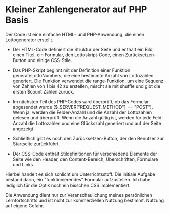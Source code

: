 # Kleiner Zahlengenerator auf PHP Basis

Der Code ist eine einfache HTML- und PHP-Anwendung, die einen Lottogenerator erstellt. 

- Der HTML-Code definiert die Struktur der Seite und enthält ein Bild, einen Titel, ein Formular, den Lottoskript-Code, einen Zurücksetzen-Button und einige CSS-Stile.

- Das PHP-Skript beginnt mit der Definition einer Funktion generateLottoNumbers, die eine bestimmte Anzahl von Lottozahlen generiert. Die Funktion verwendet die range-Funktion, um eine Sequenz von Zahlen von 1 bis 42 zu erstellen, mischt sie mit shuffle und gibt die ersten $count Zahlen zurück.

- Im nächsten Teil des PHP-Codes wird überprüft, ob das Formular abgesendet wurde ($_SERVER["REQUEST_METHOD"] == "POST"). Wenn ja, werden die Felder-Anzahl und die Anzahl der Lottozahlen gelesen und überprüft. Wenn die Anzahl gültig ist, werden für jede Feld-Anzahl die Lottozahlen und eine Glückszahl generiert und auf der Seite angezeigt.

- Schließlich gibt es noch den Zurücksetzen-Button, der den Benutzer zur Startseite zurückführt.

- Der CSS-Code enthält Stildefinitionen für verschiedene Elemente der Seite wie den Header, den Content-Bereich, Überschriften, Formulare und Links.

Hierbei handelt es sich schlicht um Unterrichtsstoff. Die initiale Aufgabe bestand darin, ein "funktionierendes" Formular aufzustellen. Ich habe lediglich für die Optik noch ein bisschen CSS implementiert.

Die Anwendung dient nur zur Veranschaulichung meines persönlichen Lernfortschritts und ist nicht zur kommerziellen Nutzung bestimmt. Nutzung auf eigene Gefahr.


